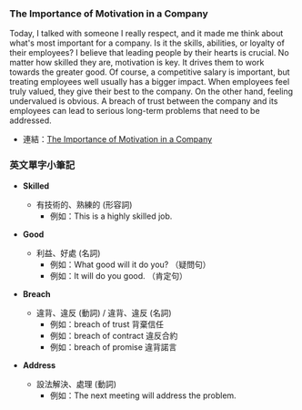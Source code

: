 ### The Importance of Motivation in a Company

Today, I talked with someone I really respect, and it made me think about what's most important for a company. Is it the skills, abilities, or loyalty of their employees? I believe that leading people by their hearts is crucial. No matter how skilled they are, motivation is key. It drives them to work towards the greater good. Of course, a competitive salary is important, but treating employees well usually has a bigger impact. When employees feel truly valued, they give their best to the company. On the other hand, feeling undervalued is obvious. A breach of trust between the company and its employees can lead to serious long-term problems that need to be addressed.

- 連結：[The Importance of Motivation in a Company](https://www.youtube.com/watch?v=J1uvmE0ZE_w)

### 英文單字小筆記

- **Skilled**
    - 有技術的、熟練的 (形容詞)
        - 例如：This is a highly skilled job.

- **Good**
    - 利益、好處 (名詞)
        - 例如：What good will it do you? （疑問句）
        - 例如：It will do you good. （肯定句）

- **Breach**
    - 違背、違反 (動詞) / 違背、違反 (名詞)
        - 例如：breach of trust 背棄信任
        - 例如：breach of contract 違反合約
        - 例如：breach of promise 違背諾言

- **Address**
    - 設法解決、處理 (動詞)
        - 例如：The next meeting will address the problem.
